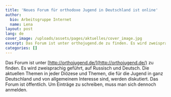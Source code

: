 ```yaml
---
title: 'Neues Forum für orthodoxe Jugend in Deutschland ist online'
author:
  bio: Arbeitsgruppe Internet
  name: Lena
layout: post
lang: de
cover_image: /uploads/assets/pages/aktuelles/cover_image.jpg
excerpt: Das Forum ist unter orthojugend.de zu finden. Es wird zweisprachig geführt, auf Russisch und Deutsch.
categories: []
---
```

Das Forum ist unter [http://orthojugend.de/](http://orthojugend.de/) zu finden. Es wird zweisprachig geführt, auf Russisch und Deutsch. Die aktuellen Themen in jeder Diözese und Themen, die für die Jugend in ganz Deutschland und von allgemeinem Interesse sind, werden diskutiert. Das Forum ist öffentlich. Um Einträge zu schreiben, muss man sich dennoch anmelden.
